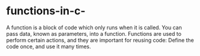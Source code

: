 # functions-in-c-
A function is a block of code which only runs when it is called.  You can pass data, known as parameters, into a function.  Functions are used to perform certain actions, and they are important for reusing code: Define the code once, and use it many times.
